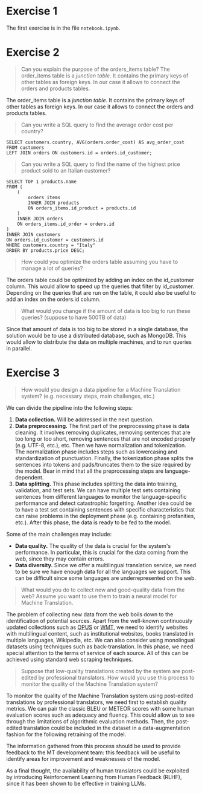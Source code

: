 # Exercise 1
The first exercise is in the file `notebook.ipynb`.

# Exercise 2
> Can you explain the purpose of the orders_items table? 
The order_items table is a _junction table_. It contains the primary keys of other tables as foreign keys. In our case it allows to connect the orders and products tables.

The order_items table is a _junction table_. It contains the primary keys of other tables as foreign keys. In our case it allows to connect the orders and products tables.

> Can you write a SQL query to find the average order cost per country?

```mysql
SELECT customers.country, AVG(orders.order_cost) AS avg_order_cost
FROM customers
LEFT JOIN orders ON customers.id = orders.id_customer;
```

> Can you write a SQL query to find the name of the highest price product sold to an Italian customer?

```mysql 
SELECT TOP 1 products.name 
FROM (
    (
        orders_items
        INNER JOIN products 
        ON orders_items.id_product = products.id
    )
    INNER JOIN orders
    ON orders_items.id_order = orders.id
)
INNER JOIN customers
ON orders.id_customer = customers.id
WHERE customers.country = "Italy"
ORDER BY products.price DESC;
```

> How could you optimize the orders table assuming you have to manage a lot of queries?

The orders table could be optimized by adding an index on the id_customer column. This would allow to speed up the queries that filter by id_customer. 
Depending on the queries that are run on the table, it could also be useful to add an index on the orders.id column.

> What would you change if the amount of data is too big to run these queries? (suppose to have 500TB of data)

Since that amount of data is too big to be stored in a single database, the solution would be to use a distributed database, such as MongoDB. 
This would allow to distribute the data on multiple machines, and to run queries in parallel. 


# Exercise 3

> How would you design a data pipeline for a Machine Translation system? (e.g. necessary steps, main challenges, etc.)

We can divide the pipeline into the following steps:
1. **Data collection.** Will be addressed in the next question.
2. **Data preprocessing.** The first part of the preprocessing phase is data cleaning. It involves removing duplicates, removing sentences that are too long or too short, removing sentences that are not encoded properly (e.g. UTF-8, etc.), etc. Then we have normalization and tokenization. The normalization phase includes steps such as lowercasing and standardization of punctuation. Finally, the tokenization phase splits the sentences into tokens and pads/truncates them to the size required by the model. Bear in mind that all the preprocessing steps are language-dependent. 
3. **Data splitting.** This phase includes splitting the data into training, validation, and test sets. We can have multiple test sets containing sentences from different languages to monitor the language-specific performance and detect catastrophic forgetting. Another idea could be to have a test set containing sentences with specific characteristics that can raise problems in the deployment phase (e.g. containing profanities, etc.). After this phase, the data is ready to be fed to the model. 


Some of the main challenges may include:
- **Data quality.** The quality of the data is crucial for the system's performance. In particular, this is crucial for the data coming from the web, since they may contain errors. 
- **Data diversity.** Since we offer a multilingual translation service, we need to be sure we have enough data for all the languages we support. This can be difficult since some languages are underrepresented on the web. 

> What would you do to collect new and good-quality data from the web? Assume you want to use them to train a neural model for Machine Translation.

The problem of collecting new data from the web boils down to the identification of potential sources. Apart from the well-known continuously updated collections such as [OPUS](https://opus.nlpl.eu) or [WMT](http://www.statmt.org/wmt20/translation-task.html), we need to identify websites with multilingual content, such as institutional websites, books translated in multiple languages, Wikipedia, etc. We can also consider using monolingual datasets using techniques such as back-translation. In this phase, we need special attention to the terms of service of each source. All of this can be achieved using standard web scraping techniques.

> Suppose that low-quality translations created by the system are post-edited by professional translators. How would you use this process to monitor the quality of the Machine Translation system?

To monitor the quality of the Machine Translation system using post-edited translations by professional translators, we need first to establish quality metrics. We can pair the classic BLEU or METEOR scores with some human evaluation scores such as adequacy and fluency. This could allow us to see through the limitations of algorithmic evaluation methods. Then, the post-edited translation could be included in the dataset in a data-augmentation fashion for the following retraining of the model. 

The information gathered from this process should be used to provide feedback to the MT development team: this feedback will be useful to identify areas for improvement and weaknesses of the model.

As a final thought, the availability of human translators could be exploited by introducing Reinforcement Learning from Human Feedback (RLHF), since it has been shown to be effective in training LLMs. 

